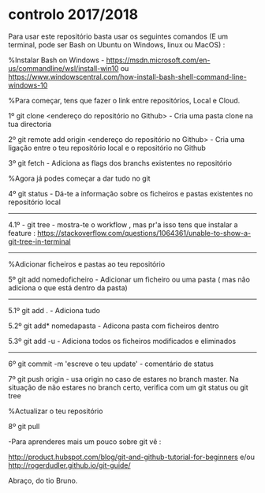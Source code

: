 # controlo 2017/2018


Para usar este repositório basta usar os seguintes comandos (E um terminal, pode ser Bash on Ubuntu on Windows, linux ou MacOS) : 

%Instalar Bash on Windows - https://msdn.microsoft.com/en-us/commandline/wsl/install-win10  ou https://www.windowscentral.com/how-install-bash-shell-command-line-windows-10

%Para começar, tens que fazer o link entre repositórios, Local e Cloud.


1º  git clone <endereço do repositório no Github> - Cria uma pasta clone na tua directoria 

2º  git remote add origin <endereço do repositório no Github> -  Cria uma ligação entre o teu repositório local e o repositório no Github

3º  git fetch - Adiciona as flags dos branchs existentes no repositório

%Agora já podes começar a dar tudo no git


4º  git status - Dá-te a informação sobre os ficheiros e pastas existentes no repositório local

-------------------------------------------------------------------------

4.1º - git tree - mostra-te o workflow , mas pr'a isso tens que instalar a feature : https://stackoverflow.com/questions/1064361/unable-to-show-a-git-tree-in-terminal

-------------------------------------------------------------------------

%Adicionar ficheiros e pastas ao teu repositório


5º git add nomedoficheiro - Adicionar um ficheiro ou uma pasta ( mas não adiciona o que está dentro da pasta)

-------------------------------------------------------------------------

5.1º git add . - Adiciona tudo

5.2º git add* nomedapasta - Adicona pasta com ficheiros dentro

5.3º git add -u - Adiciona todos os ficheiros modificados e eliminados

--------------------------------------------------------------------------

6º git commit -m 'escreve o teu update' - comentário de status

7º git push origin - usa origin no caso de estares no branch master. Na situação de não estares no branch certo, verifica com um git status ou git tree 

%Actualizar o teu repositório 

8º git pull

-Para aprenderes mais um pouco sobre git vê : 

http://product.hubspot.com/blog/git-and-github-tutorial-for-beginners
e/ou
http://rogerdudler.github.io/git-guide/ 
 

Abraço,
do tio Bruno.
